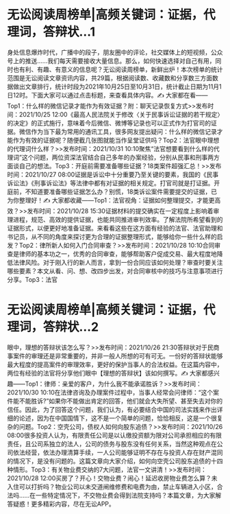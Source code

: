 # 无讼阅读周榜单|高频关键词：证据，代理词，答辩状…1

身处信息爆炸时代，广播中的段子，朋友圈中的评论，社交媒体上的短视频，公众号上的推送……我们每天需要接收大量信息。那么，如何快速选择对自己有用，同时也有利、有趣、有意义的信息呢？无讼阅读周榜单，新鲜出炉！本次榜单的统计范围是无讼阅读文章资讯内容，共29篇，根据阅读数、收藏数和分享数三方面数据做出文章排行，统计时段为2021年10月25日至10月31日，统计截止日期为11月1日12时。下面大家可以通过点击标题，来查看具体内容。✍ 大家都在看——Top1：什么样的微信记录才能作为有效证据？附：聊天记录恢复方式>>发布时间：2021/10/25 12:00《最高人民法院关于修改〈关于民事诉讼证据的若干规定〉的决定》的正式施行，意味着今后微信、微博等记录也可以正式作为打官司的证据。微信作为当下最为常用的通讯工具，很多网友提出疑问：什么样的微信记录才能作为有效的证据呢？随便截几张图就能当作呈堂证供吗？Top2：法官眼中理想的代理词什么样？>>发布时间：2021/10/31 10:10聚焦“法官想要看到什么样的代理词”这个问题，两位资深法官结合自己多年的办案经验，分别从民事和刑事两方面谈自己的想法。Top3：开庭前需要准备哪些证据？18类案件超强汇总！>>发布时间：2021/10/27 08:00证据是诉讼中十分重要乃至关键的要素，我国的《民事诉讼法》《刑事诉讼法》等法律中都有对证据的相关规定。打官司就是打证据。开庭前，不知道要准备哪些证据怎么办？别慌，18类诉讼案件需要提交的证据，已为你整理好！✍ 大家都收藏——Top1：法官视角：证据如何整理提交，才能更高效？>>发布时间：2021/10/28 15:30证据材料的提交确实在一定程度上影响着审理进程，规范、高效的提供证据，也能共同推进审判效率。了解法院所希望看到的证据形式，以便更好地准备证据。来看看这些在这方面有经验的法官、法官助理和书记员，从不同的角度来探讨更为合理的证据整理形式，能够给你一些什么样的启发？Top2：律所新人如何入门合同审查？>>发布时间：2021/10/28 10:10合同审查是律师的基本功之一，优秀的合同审查，能够帮助客户促成交易、最大程度地降低法律风险。对于刚入行的新人而言，拿到一份合同应该如何处理？审查时要关注哪些要素？本文从看、问、想、改四步出发，对合同审核中的技巧与注意事项进行分享。Top3：法官

# 无讼阅读周榜单|高频关键词：证据，代理词，答辩状…2

眼中，理想的答辩状该怎么写？>>发布时间：2021/10/26 21:30答辩状对于民商事案件的审理还是非常重要的，并非一般人所想的可有可无。一份好的答辩状能够最大程度的提高案件的审理效率，更好的保护当事人的合法权益。在这篇内容中，两位有经验的法官将分享他们眼中【理想的答辩状】该如何撰写。✍ 大家都感兴趣——Top1：律师：亲爱的客户，为什么我不能承诺胜诉？>>发布时间：2021/10/30 10:10在法律咨询及办理案件过程中，当事人经常会问律师：“这个案件能不能胜诉?”如果你不能做出肯定的回答，他们就会大失所望、甚至失去对你的信任。因此，为了回答这个问题，我们认为，有必要结合中国的司法实践来作出详细的论述，因为在中国国情下，这不是一个简单的问题，恰恰相反，这是一个很复杂的问题。Top2：空壳公司，债权人如何向股东追债？>>发布时间：2021/10/26 08:00很多投资人认为，有限责任公司是以认缴投资额为限对公司承担相应的有限责任，且公司系独立的法人，公司的债务与股东没有任何关系，当然这种观点在公司依法经营，依法办理清算手续，一人公司能够证明不存在与投资人存在财产混同的情况下，是没有问题的。这篇文章向大家介绍，如何向空壳公司股东追债的十四种情形。Top3：有关物业费交纳的7大问题，法官一文讲清！>>发布时间：2021/10/28 12:00买房了？开心！交物业费？闹心！延迟收房物业费怎么算？未入住可以打折吗？物业公司以未交道闸维修费和电费为由，禁止车辆进入小区，合法吗……在一些特定情况下，不交物业费会得到法院支持吗？本篇文章，为大家解答疑惑！更多精彩内容，尽在无讼APP。

